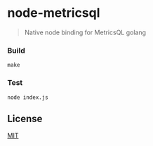 # node-metricsql

> Native node binding for MetricsQL golang

### Build
```
make
```

### Test
```
node index.js
```


## License

[MIT](https://opensource.org/licenses/mit-license)
